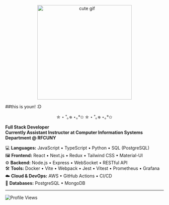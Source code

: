 <p align="center">
  <img src="https://media1.tenor.com/m/OjzCsUydYUEAAAAd/cute-cha-pri.gif" width="300" alt="cute gif"/>
</p>

##this is youn! :D

<p align="center">✮ ⋆ ˚｡𖦹 ⋆｡°✩ ✮ ⋆ ˚｡𖦹 ⋆｡°✩</p>

**Full Stack Developer**  
**Currently Assistant Instructor at Computer Information Systems Department @ RFCUNY**

💻 **Languages:** JavaScript • TypeScript • Python • SQL (PostgreSQL)  
🖼️ **Frontend:** React • Next.js • Redux • Tailwind CSS • Material-UI  
⚙️ **Backend:** Node.js • Express • WebSocket • RESTful API  
🛠️ **Tools:** Docker • Vite • Webpack • Jest • Vitest • Prometheus • Grafana  
☁️ **Cloud & DevOps:** AWS • GitHub Actions • CI/CD  
💾 **Databases:** PostgreSQL • MongoDB

---

![Profile Views](https://komarev.com/ghpvc/?username=younnlei&color=blueviolet&style=for-the-badge)
